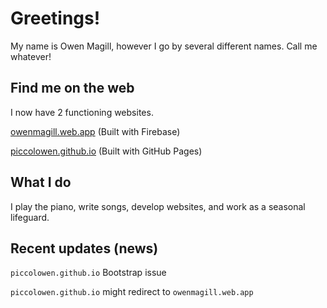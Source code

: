 # Greetings!

My name is Owen Magill, however I go by several different names. Call me whatever!

## Find me on the web

I now have 2 functioning websites.

[owenmagill.web.app](https://owenmagill.web.app) (Built with Firebase)

[piccolowen.github.io](https://piccolowen.github.io) (Built with GitHub Pages)

## What I do

I play the piano, write songs, develop websites, and work as a seasonal lifeguard.

## Recent updates (news)

`piccolowen.github.io` Bootstrap issue

`piccolowen.github.io` might redirect to `owenmagill.web.app`
